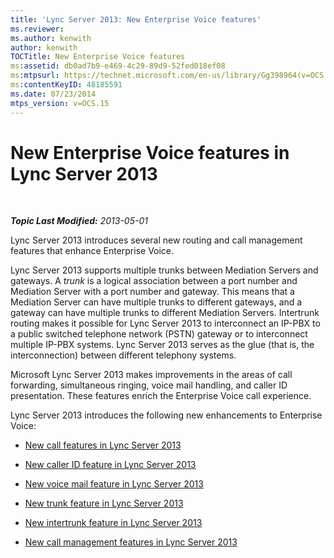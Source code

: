 ```yaml
---
title: 'Lync Server 2013: New Enterprise Voice features'
ms.reviewer: 
ms.author: kenwith
author: kenwith
TOCTitle: New Enterprise Voice features
ms:assetid: db0ad7b9-e469-4c29-89d9-52fed018ef08
ms:mtpsurl: https://technet.microsoft.com/en-us/library/Gg398964(v=OCS.15)
ms:contentKeyID: 48185591
ms.date: 07/23/2014
mtps_version: v=OCS.15
---
```


<div data-xmlns="http://www.w3.org/1999/xhtml">

<div class="topic" data-xmlns="http://www.w3.org/1999/xhtml" data-msxsl="urn:schemas-microsoft-com:xslt" data-cs="http://msdn.microsoft.com/en-us/">

<div data-asp="http://msdn2.microsoft.com/asp">

# New Enterprise Voice features in Lync Server 2013

</div>

<div id="mainSection">

<div id="mainBody">

<span> </span>

_**Topic Last Modified:** 2013-05-01_

Lync Server 2013 introduces several new routing and call management features that enhance Enterprise Voice.

Lync Server 2013 supports multiple trunks between Mediation Servers and gateways. A *trunk* is a logical association between a port number and Mediation Server with a port number and gateway. This means that a Mediation Server can have multiple trunks to different gateways, and a gateway can have multiple trunks to different Mediation Servers. Intertrunk routing makes it possible for Lync Server 2013 to interconnect an IP-PBX to a public switched telephone network (PSTN) gateway or to interconnect multiple IP-PBX systems. Lync Server 2013 serves as the glue (that is, the interconnection) between different telephony systems.

Microsoft Lync Server 2013 makes improvements in the areas of call forwarding, simultaneous ringing, voice mail handling, and caller ID presentation. These features enrich the Enterprise Voice call experience.

Lync Server 2013 introduces the following new enhancements to Enterprise Voice:

  - [New call features in Lync Server 2013](lync-server-2013-new-call-features.md)

  - [New caller ID feature in Lync Server 2013](lync-server-2013-new-caller-id-feature.md)

  - [New voice mail feature in Lync Server 2013](lync-server-2013-new-voice-mail-feature.md)

  - [New trunk feature in Lync Server 2013](lync-server-2013-new-trunk-feature.md)

  - [New intertrunk feature in Lync Server 2013](lync-server-2013-new-intertrunk-feature.md)

  - [New call management features in Lync Server 2013](lync-server-2013-new-call-management-features.md)

</div>

<span> </span>

</div>

</div>

</div>

